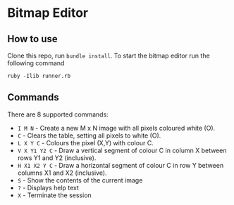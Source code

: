 # Bitmap Editor

## How to use

Clone this repo, run `bundle install`. To start the bitmap editor run the following command

```
ruby -Ilib runner.rb
```

## Commands

There are 8 supported commands:

- `I M N` - Create a new M x N image with all pixels coloured white (O).
- `C` - Clears the table, setting all pixels to white (O).
- `L X Y C` - Colours the pixel (X,Y) with colour C.
- `V X Y1 Y2 C` - Draw a vertical segment of colour C in column X between rows Y1 and Y2 (inclusive).
- `H X1 X2 Y C` - Draw a horizontal segment of colour C in row Y between columns X1 and X2 (inclusive).
- `S` - Show the contents of the current image
- `?` - Displays help text
- `X` - Terminate the session
